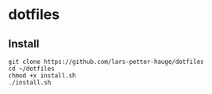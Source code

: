# dotfiles

## Install
```
git clone https://github.com/lars-petter-hauge/dotfiles
cd ~/dotfiles
chmod +x install.sh
./install.sh
```
